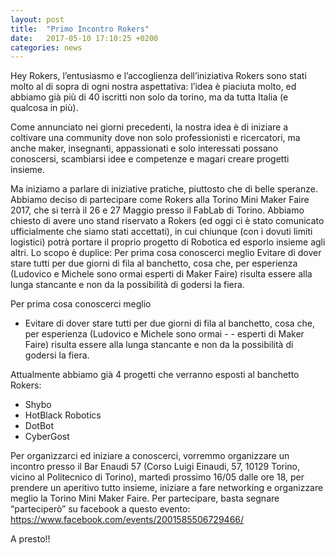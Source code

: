```yaml
---
layout: post
title:  "Primo Incontro Rokers"
date:   2017-05-10 17:10:25 +0200
categories: news
---
```

Hey Rokers,
l’entusiasmo e l’accoglienza dell’iniziativa Rokers sono stati molto al di sopra di ogni nostra aspettativa: l’idea è piaciuta molto, ed abbiamo già più di 40 iscritti non solo da torino, ma da tutta Italia (e qualcosa in più).

Come annunciato nei giorni precedenti, la nostra idea è di iniziare a coltivare una community dove non solo professionisti e ricercatori, ma anche maker, insegnanti, appassionati e solo interessati possano conoscersi, scambiarsi idee e competenze e magari creare progetti insieme.

Ma iniziamo a parlare di iniziative pratiche, piuttosto che di belle speranze. Abbiamo deciso di partecipare come Rokers alla Torino Mini Maker Faire 2017, che si terrà il 26 e 27 Maggio presso il FabLab di Torino. Abbiamo chiesto di avere uno stand riservato a Rokers (ed oggi ci è stato comunicato ufficialmente che siamo stati accettati), in cui chiunque (con i dovuti limiti logistici) potrà portare il proprio progetto di Robotica ed esporlo insieme agli altri. Lo scopo è duplice:
Per prima cosa conoscerci meglio
Evitare di dover stare tutti per due giorni di fila al banchetto, cosa che, per esperienza (Ludovico e Michele sono ormai esperti di Maker Faire) risulta essere alla lunga stancante e non da la possibilità di godersi la fiera.

Per prima cosa conoscerci meglio

- Evitare di dover stare tutti per due giorni di fila al banchetto, cosa che, per esperienza (Ludovico e Michele sono ormai  - - esperti di Maker Faire) risulta essere alla lunga stancante e non da la possibilità di godersi la fiera.

Attualmente abbiamo già 4 progetti che verranno esposti al banchetto Rokers:

- Shybo
- HotBlack Robotics
- DotBot
- CyberGost

Per organizzarci ed iniziare a conoscerci, vorremmo organizzare un incontro presso il Bar Enaudi 57 (Corso Luigi Einaudi, 57, 10129 Torino, vicino al Politecnico di Torino), martedì prossimo 16/05 dalle ore 18, per prendere un aperitivo tutto insieme, iniziare a fare networking e organizzare meglio la Torino Mini Maker Faire.
Per partecipare, basta segnare “parteciperò” su facebook a questo evento: https://www.facebook.com/events/2001585506729466/

A presto!!
